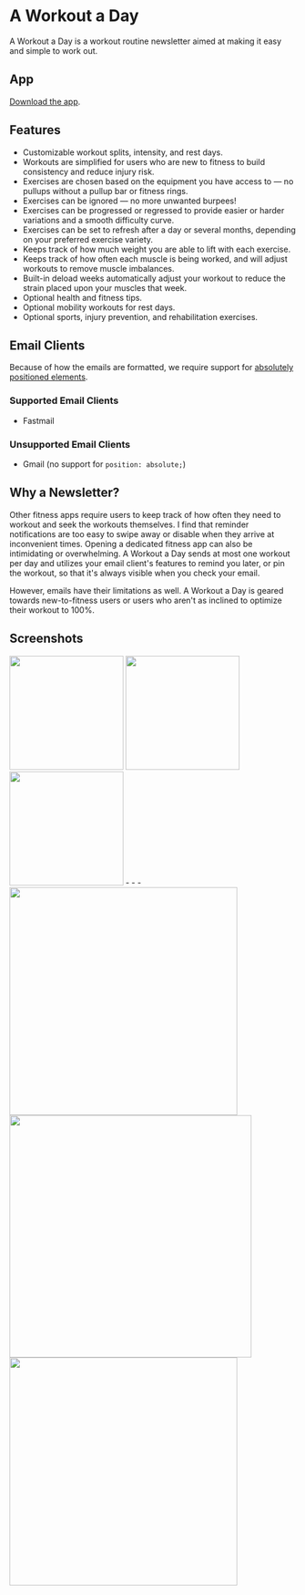 # A Workout a Day

A Workout a Day is a workout routine newsletter aimed at making it easy and simple to work out.

## App

[Download the app](https://github.com/gscanlon21/a-workout-a-day/releases).

## Features

- Customizable workout splits, intensity, and rest days.
- Workouts are simplified for users who are new to fitness to build consistency and reduce injury risk.
- Exercises are chosen based on the equipment you have access to — no pullups without a pullup bar or fitness rings.
- Exercises can be ignored — no more unwanted burpees!
- Exercises can be progressed or regressed to provide easier or harder variations and a smooth difficulty curve.
- Exercises can be set to refresh after a day or several months, depending on your preferred exercise variety.
- Keeps track of how much weight you are able to lift with each exercise.
- Keeps track of how often each muscle is being worked, and will adjust workouts to remove muscle imbalances.
- Built-in deload weeks automatically adjust your workout to reduce the strain placed upon your muscles that week.
- Optional health and fitness tips.
- Optional mobility workouts for rest days.
- Optional sports, injury prevention, and rehabilitation exercises.


## Email Clients

Because of how the emails are formatted, we require support for [absolutely positioned elements](https://www.caniemail.com/search/?s=absolute).

### Supported Email Clients

- Fastmail

### Unsupported Email Clients

- Gmail (no support for `position: absolute;`)


## Why a Newsletter?

Other fitness apps require users to keep track of how often they need to workout and seek the workouts themselves. I find that reminder notifications are too easy to swipe away or disable when they arrive at inconvenient times. Opening a dedicated fitness app can also be intimidating or overwhelming. A Workout a Day sends at most one workout per day and utilizes your email client's features to remind you later, or pin the workout, so that it's always visible when you check your email.

However, emails have their limitations as well. A Workout a Day is geared towards new-to-fitness users or users who aren't as inclined to optimize their workout to 100%.

## Screenshots

<img src="https://github.com/gscanlon21/a-workout-a-day/assets/9373942/0ba8124f-cdef-42fb-b033-48e454ca34bf" width="200" />
<img src="https://github.com/gscanlon21/a-workout-a-day/assets/9373942/3cb45d98-5889-4674-bcc1-ce8f3fe57e55" width="200" />
<img src="https://github.com/gscanlon21/a-workout-a-day/assets/9373942/c247efaa-e86c-4bd0-9eb9-959a701abcbe" width="200" />
- - -
<img src="https://github.com/gscanlon21/a-workout-a-day/assets/9373942/a9ca1410-6aa1-461e-8a12-e54af6e9efbb" width="400" />
<img src="https://github.com/gscanlon21/a-workout-a-day/assets/9373942/d70beb97-c6ce-446d-af16-0a9d665b1433" width="425" />
<br>
<img src="https://github.com/gscanlon21/a-workout-a-day/assets/9373942/2bb5727c-3897-49b6-9e8b-f9f35cf6a9ef" width="400" />
